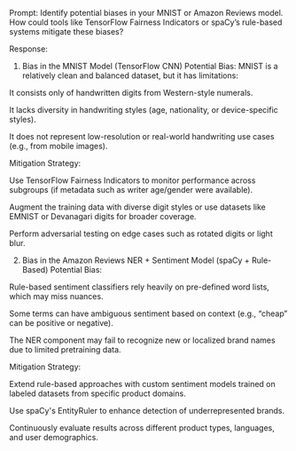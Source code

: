 Prompt:
Identify potential biases in your MNIST or Amazon Reviews model. How could tools like TensorFlow Fairness Indicators or spaCy’s rule-based systems mitigate these biases?

Response:
1. Bias in the MNIST Model (TensorFlow CNN)
Potential Bias:
MNIST is a relatively clean and balanced dataset, but it has limitations:

It consists only of handwritten digits from Western-style numerals.

It lacks diversity in handwriting styles (age, nationality, or device-specific styles).

It does not represent low-resolution or real-world handwriting use cases (e.g., from mobile images).

Mitigation Strategy:

Use TensorFlow Fairness Indicators to monitor performance across subgroups (if metadata such as writer age/gender were available).

Augment the training data with diverse digit styles or use datasets like EMNIST or Devanagari digits for broader coverage.

Perform adversarial testing on edge cases such as rotated digits or light blur.

2. Bias in the Amazon Reviews NER + Sentiment Model (spaCy + Rule-Based)
Potential Bias:

Rule-based sentiment classifiers rely heavily on pre-defined word lists, which may miss nuances.

Some terms can have ambiguous sentiment based on context (e.g., “cheap” can be positive or negative).

The NER component may fail to recognize new or localized brand names due to limited pretraining data.

Mitigation Strategy:

Extend rule-based approaches with custom sentiment models trained on labeled datasets from specific product domains.

Use spaCy's EntityRuler to enhance detection of underrepresented brands.

Continuously evaluate results across different product types, languages, and user demographics.